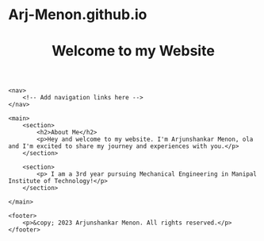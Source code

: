 # Arj-Menon.github.io
<!DOCTYPE html>
<html>
<head>
    <title>Arjunshankar Menon</title>
</head>
<body>
    <header>
        <h1>Welcome to my Website</h1>
    </header>

    <nav>
        <!-- Add navigation links here -->
    </nav>

    <main>
        <section>
            <h2>About Me</h2>
            <p>Hey and welcome to my website. I'm Arjunshankar Menon, ola and I'm excited to share my journey and experiences with you.</p>
        </section>

        <section>
            <p> I am a 3rd year pursuing Mechanical Engineering in Manipal Institute of Technology!</p>
        </section>
        
    </main>

    <footer>
        <p>&copy; 2023 Arjunshankar Menon. All rights reserved.</p>
    </footer>
</body>
</html>
